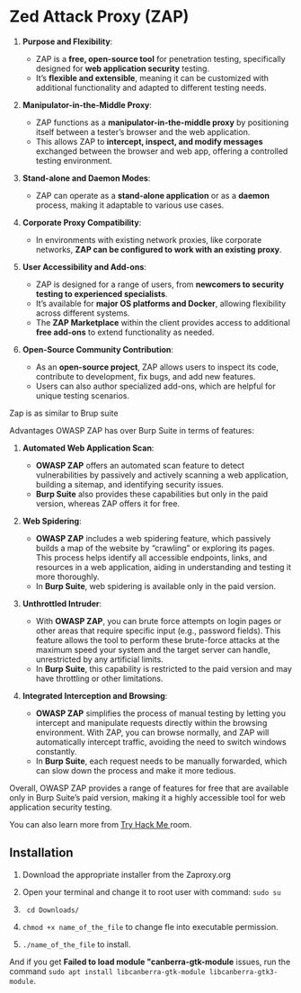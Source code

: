 # Zed Attack Proxy (ZAP) 

1. **Purpose and Flexibility**:  
   - ZAP is a **free, open-source tool** for penetration testing, specifically designed for **web application security** testing.
   - It’s **flexible and extensible**, meaning it can be customized with additional functionality and adapted to different testing needs.

2. **Manipulator-in-the-Middle Proxy**:  
   - ZAP functions as a **manipulator-in-the-middle proxy** by positioning itself between a tester’s browser and the web application.
   - This allows ZAP to **intercept, inspect, and modify messages** exchanged between the browser and web app, offering a controlled testing environment.

3. **Stand-alone and Daemon Modes**:  
   - ZAP can operate as a **stand-alone application** or as a **daemon** process, making it adaptable to various use cases.

4. **Corporate Proxy Compatibility**:  
   - In environments with existing network proxies, like corporate networks, **ZAP can be configured to work with an existing proxy**.

5. **User Accessibility and Add-ons**:  
   - ZAP is designed for a range of users, from **newcomers to security testing to experienced specialists**.
   - It’s available for **major OS platforms and Docker**, allowing flexibility across different systems.
   - The **ZAP Marketplace** within the client provides access to additional **free add-ons** to extend functionality as needed.

6. **Open-Source Community Contribution**:  
   - As an **open-source project**, ZAP allows users to inspect its code, contribute to development, fix bugs, and add new features.
   - Users can also author specialized add-ons, which are helpful for unique testing scenarios.

Zap is as similar to Brup suite

Advantages OWASP ZAP has over Burp Suite in terms of features:

1. **Automated Web Application Scan**: 
   - **OWASP ZAP** offers an automated scan feature to detect vulnerabilities by passively and actively scanning a web application, building a sitemap, and identifying security issues. 
   - **Burp Suite** also provides these capabilities but only in the paid version, whereas ZAP offers it for free.

2. **Web Spidering**:
   - **OWASP ZAP** includes a web spidering feature, which passively builds a map of the website by “crawling” or exploring its pages. This process helps identify all accessible endpoints, links, and resources in a web application, aiding in understanding and testing it more thoroughly.
   - In **Burp Suite**, web spidering is available only in the paid version.

3. **Unthrottled Intruder**:
   - With **OWASP ZAP**, you can brute force attempts on login pages or other areas that require specific input (e.g., password fields). This feature allows the tool to perform these brute-force attacks at the maximum speed your system and the target server can handle, unrestricted by any artificial limits.
   - In **Burp Suite**, this capability is restricted to the paid version and may have throttling or other limitations.

4. **Integrated Interception and Browsing**:
   - **OWASP ZAP** simplifies the process of manual testing by letting you intercept and manipulate requests directly within the browsing environment. With ZAP, you can browse normally, and ZAP will automatically intercept traffic, avoiding the need to switch windows constantly.
   - In **Burp Suite**, each request needs to be manually forwarded, which can slow down the process and make it more tedious.

Overall, OWASP ZAP provides a range of features for free that are available only in Burp Suite’s paid version, making it a highly accessible tool for web application security testing.

You can also learn more from [Try Hack Me ](https://tryhackme.com/r/room/learnowaspzap) room.

## Installation
1. Download the appropriate installer from the Zaproxy.org

2. Open your terminal and change it to root user with command: 
` sudo su `

3. ` cd Downloads/`

4. ` chmod +x name_of_the_file ` to change fle into executable permission.

5. ` ./name_of_the_file ` to install.

And if you get **Failed to load module "canberra-gtk-module** issues, run the command ` sudo apt install libcanberra-gtk-module libcanberra-gtk3-module `.


 